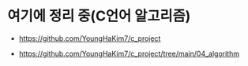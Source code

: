 # 여기에 정리 중(C언어 알고리즘)

- https://github.com/YoungHaKim7/c_project

- https://github.com/YoungHaKim7/c_project/tree/main/04_algorithm
